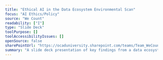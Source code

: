 ```yaml
---
title: "Ethical AI in the Data Ecosystem Environmental Scan"
focus: "AI Ethics/Policy"
source: "We Count"
readability: ["I"]
type: "Slide Deck"
toolPurpose: []
toolAccessibilityIssues: []
openSource: false
sharePointUrl: "https://ocaduniversity.sharepoint.com/teams/Team_WeCount/_layouts/15/Doc.aspx?OR=teams&action=edit&sourcedoc={90300DEE-FDA4-497F-9926-E736FDD008D4}"
summary: "A slide deck presentation of key findings from a data ecosystem environmental scan conducted by the We Count team. The scan covers three areas: post-secondary education, data service providers and AI Firms.  "
---
```



